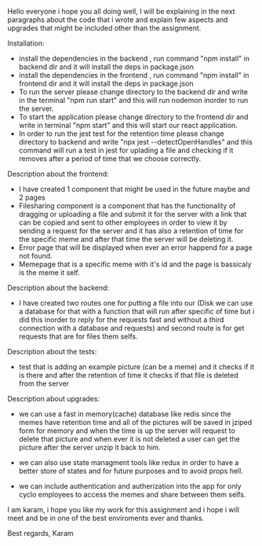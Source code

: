 Hello everyone i hope you all doing well,
I will be explaining in the next paragraphs about the code that i wrote and explain few aspects and upgrades that might be included other than the assignment.


Installation:
- install the dependencies in the backend , run command "npm install" in backend dir and it will install the deps in package.json
- install the dependencies in the frontend , run command "npm install" in frontend dir and it will install the deps in package.json
- To run the server please change directory to the backend dir and write in the terminal "npm run start" and this will run nodemon inorder to run the server.
- To start the application please change directory to the frontend dir and write in terminal "npm start" and this will start our react application.
- In order to run the jest test for the retention time please change directory to backend and write "npx jest --detectOpenHandles" and this command will run a 
test in jest for uplading a file and checking if it removes after a period of time that we choose correctly.


Description about the frontend:

- I have created 1 component that might be used in the future maybe and 2 pages
- Filesharing component is a component that has the functionality of dragging or uploading a file and submit it for the server with a link that can be copied 
and sent to other employees in order to view it by sending a request for the server and it has also a retention of time for the specific meme and after that time 
the server will be deleting it.
- Error page that will be displayed when ever an error happend for a page not found.
- Memepage that is a specific meme with it's id and the page is bassicaly is the meme it self.

Description about the backend:

- I have created two routes one for putting a file into our (Disk we can use a database for that with a function that will run after specific of time but i did this inorder to reply
for the requests fast and without a third connection with a database and requests) and second route is for get requests that are for files them selfs.


Description about the tests:

- test that is adding an example picture (can be a meme) and it checks if it is there and after the retention of time it checks if that file is deleted from the server

Description about upgrades:

- we can use a fast in memory(cache) database like redis since the memes have retention time and all of the pictures will be saved in jziped form for memory
and when the time is up the server will request to delete that picture and when ever it is not deleted a user can get the picture after the server unzip it back to him.

- we can also use state managment tools like redux in order to have a better store of states and for future purposes and to avoid props hell.

- we can include authentication and autherization into the app for only cyclo employees to access the memes and share between them selfs.


I am karam, i hope you like my work for this assignment and i hope i will meet and be in one of the best enviroments ever and thanks.

Best regards,
Karam